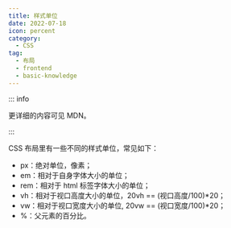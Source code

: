 ```yaml
---
title: 样式单位
date: 2022-07-18
icon: percent
category:
  - CSS
tag:
  - 布局
  - frontend
  - basic-knowledge
---
```


::: info

更详细的内容可见 MDN。

:::

CSS 布局里有一些不同的样式单位，常见如下：

- px：绝对单位，像素；
- em：相对于自身字体大小的单位；
- rem：相对于 html 标签字体大小的单位；
- vh：相对于视口高度大小的单位，20vh == (视口高度/100)\*20；
- vw：相对于视口宽度大小的单位, 20vw == (视口宽度/100)\*20；
- %：父元素的百分比。
